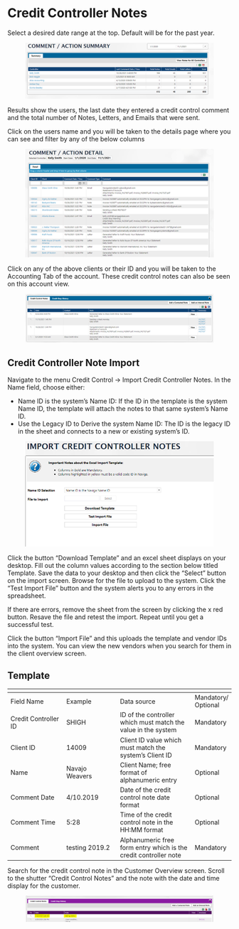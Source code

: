 # Credit Controller Notes

Select a desired date range at the top. Default will be for the past year.

<figure><img src="../../../.gitbook/assets/image (1308).png" alt=""><figcaption></figcaption></figure>

Results show the users, the last date they entered a credit control comment and the total number of Notes, Letters, and Emails that were sent.

Click on the users name and you will be taken to the details page where you can see and filter by any of the below columns

<figure><img src="../../../.gitbook/assets/image (1546).png" alt=""><figcaption></figcaption></figure>

Click on any of the above clients or their ID and you will be taken to the Accounting Tab of the account. These credit control notes can also be seen on this account view.

<figure><img src="../../../.gitbook/assets/image (1490).png" alt=""><figcaption></figcaption></figure>

## Credit Controller Note Import

Navigate to the menu Credit Control -> Import Credit Controller Notes. In the Name field, choose either:

* Name ID is the system’s Name ID: If the ID in the template is the system Name ID, the template will attach the notes to that same system’s Name ID.
* Use the Legacy ID to Derive the system Name ID: The ID is the legacy ID in the sheet and connects to a new or existing system’s ID.

<figure><img src="../../../.gitbook/assets/image (632).png" alt=""><figcaption></figcaption></figure>

Click the button “Download Template” and an excel sheet displays on your desktop. Fill out the column values according to the section below titled Template. Save the data to your desktop and then click the “Select” button on the import screen. Browse for the file to upload to the system. Click the “Test Import File” button and the system alerts you to any errors in the spreadsheet.

If there are errors, remove the sheet from the screen by clicking the x red button. Resave the file and retest the import. Repeat until you get a successful test.

Click the button “Import File” and this uploads the template and vendor IDs into the system. You can view the new vendors when you search for them in the client overview screen.

## Template

<table data-header-hidden><thead><tr><th width="170"></th><th width="150"></th><th width="233"></th><th></th></tr></thead><tbody><tr><td>Field Name</td><td>Example</td><td>Data source</td><td>Mandatory/ Optional</td></tr><tr><td>Credit Controller ID</td><td>SHIGH</td><td>ID of the controller which must match the value in the system</td><td>Mandatory</td></tr><tr><td>Client ID</td><td>14009</td><td>Client ID value which must match the system’s Client ID</td><td>Mandatory</td></tr><tr><td>Name</td><td>Navajo Weavers</td><td>Client Name; free format of alphanumeric entry</td><td>Optional</td></tr><tr><td>Comment Date</td><td>4/10.2019</td><td>Date of the credit control note date format</td><td>Optional</td></tr><tr><td>Comment Time</td><td>5:28</td><td>Time of the credit control note in the HH:MM format</td><td>Optional</td></tr><tr><td>Comment</td><td>testing 2019.2</td><td>Alphanumeric free form entry which is the credit controller note</td><td>Mandatory</td></tr></tbody></table>

Search for the credit control note in the Customer Overview screen. Scroll to the shutter “Credit Control Notes” and the note with the date and time display for the customer.

<figure><img src="../../../.gitbook/assets/image (1223).png" alt=""><figcaption></figcaption></figure>
